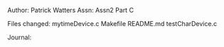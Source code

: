 Author: Patrick Watters
Assn: Assn2 Part C

Files changed: mytimeDevice.c Makefile README.md testCharDevice.c

Journal:
